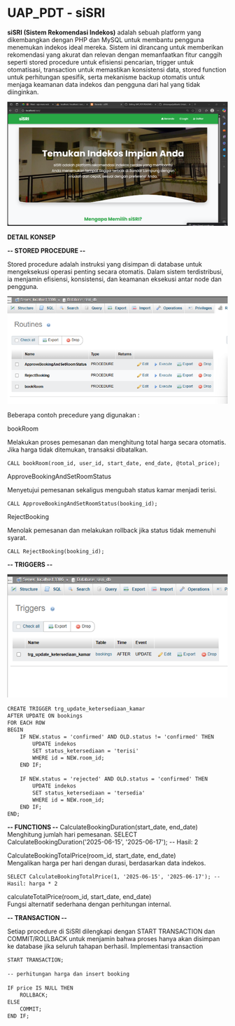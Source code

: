 # UAP_PDT - siSRI
**siSRI (Sistem Rekomendasi Indekos)** adalah sebuah platform yang dikembangkan dengan PHP dan MySQL untuk membantu pengguna menemukan indekos ideal mereka. Sistem ini dirancang untuk memberikan rekomendasi yang akurat dan relevan dengan memanfaatkan fitur canggih seperti stored procedure untuk efisiensi pencarian, trigger untuk otomatisasi, transaction untuk memastikan konsistensi data, stored function untuk perhitungan spesifik, serta mekanisme backup otomatis untuk menjaga keamanan data indekos dan pengguna dari hal yang tidak diinginkan.

<img src="assets/img/siSri.png" alt="Tampilan Web" width="1000">

**DETAIL KONSEP**

**-- STORED PROCEDURE --**

Stored procedure adalah instruksi yang disimpan di database untuk mengeksekusi operasi penting secara otomatis. Dalam sistem terdistribusi, ia menjamin efisiensi, konsistensi, dan keamanan eksekusi antar node dan pengguna.


<img src="assets/img/procedure.png" alt="Procedure" width="600">

Beberapa contoh precedure yang digunakan :

bookRoom

Melakukan proses pemesanan dan menghitung total harga secara otomatis. Jika harga tidak ditemukan, transaksi dibatalkan.

    CALL bookRoom(room_id, user_id, start_date, end_date, @total_price);

ApproveBookingAndSetRoomStatus

Menyetujui pemesanan sekaligus mengubah status kamar menjadi terisi.

    CALL ApproveBookingAndSetRoomStatus(booking_id);

RejectBooking

Menolak pemesanan dan melakukan rollback jika status tidak memenuhi syarat.

    CALL RejectBooking(booking_id);


**-- TRIGGERS --**

<img src="assets/img/Trigger.png" alt="Procedure" width="600">

    CREATE TRIGGER trg_update_ketersediaan_kamar
    AFTER UPDATE ON bookings
    FOR EACH ROW
    BEGIN
        IF NEW.status = 'confirmed' AND OLD.status != 'confirmed' THEN
            UPDATE indekos
            SET status_ketersediaan = 'terisi'
            WHERE id = NEW.room_id;
        END IF;
    
        IF NEW.status = 'rejected' AND OLD.status = 'confirmed' THEN
            UPDATE indekos
            SET status_ketersediaan = 'tersedia'
            WHERE id = NEW.room_id;
        END IF;
    END;


**-- FUNCTIONS --**
CalculateBookingDuration(start_date, end_date)<br>
Menghitung jumlah hari pemesanan.
    SELECT CalculateBookingDuration('2025-06-15', '2025-06-17'); -- Hasil: 2

CalculateBookingTotalPrice(room_id, start_date, end_date)<br>
Mengalikan harga per hari dengan durasi, berdasarkan data indekos.<br>

    SELECT CalculateBookingTotalPrice(1, '2025-06-15', '2025-06-17'); -- Hasil: harga * 2 
    
calculateTotalPrice(room_id, start_date, end_date)<br>
Fungsi alternatif sederhana dengan perhitungan internal.



**-- TRANSACTION --**


Setiap procedure di SiSRI dilengkapi dengan START TRANSACTION dan COMMIT/ROLLBACK untuk menjamin bahwa proses hanya akan disimpan ke database jika seluruh tahapan berhasil.
Implementasi transaction

    START TRANSACTION;
    
    -- perhitungan harga dan insert booking
    
    IF price IS NULL THEN
        ROLLBACK;
    ELSE
        COMMIT;
    END IF;



